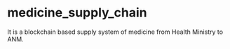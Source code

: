 # medicine_supply_chain
It is a blockchain based supply system of medicine
from Health Ministry to ANM.
